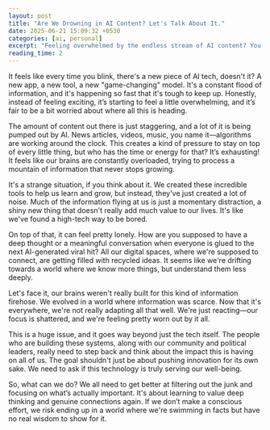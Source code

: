 ```yaml
---
layout: post
title: "Are We Drowning in AI Content? Let's Talk About It."
date: 2025-06-21 15:09:32 +0530
categories: [ai, personal]
excerpt: "Feeling overwhelmed by the endless stream of AI content? You're not alone."
reading_time: 2
---
```


It feels like every time you blink, there's a new piece of AI tech, doesn't it? A new app, a new tool, a new "game-changing" model. It's a constant flood of information, and it's happening so fast that it's tough to keep up. Honestly, instead of feeling exciting, it’s starting to feel a little overwhelming, and it’s fair to be a bit worried about where all this is heading.

The amount of content out there is just staggering, and a lot of it is being pumped out by AI. News articles, videos, music, you name it—algorithms are working around the clock. This creates a kind of pressure to stay on top of every little thing, but who has the time or energy for that? It’s exhausting! It feels like our brains are constantly overloaded, trying to process a mountain of information that never stops growing.

It's a strange situation, if you think about it. We created these incredible tools to help us learn and grow, but instead, they've just created a lot of noise. Much of the information flying at us is just a momentary distraction, a shiny new thing that doesn't really add much value to our lives. It's like we've found a high-tech way to be bored.

On top of that, it can feel pretty lonely. How are you supposed to have a deep thought or a meaningful conversation when everyone is glued to the next AI-generated viral hit? All our digital spaces, where we're supposed to connect, are getting filled with recycled ideas. It seems like we're drifting towards a world where we know more things, but understand them less deeply.

Let's face it, our brains weren't really built for this kind of information firehose. We evolved in a world where information was scarce. Now that it's everywhere, we're not really adapting all that well. We're just reacting—our focus is shattered, and we're feeling pretty worn out by it all.

This is a huge issue, and it goes way beyond just the tech itself. The people who are building these systems, along with our community and political leaders, really need to step back and think about the impact this is having on all of us. The goal shouldn't just be about pushing innovation for its own sake. We need to ask if this technology is truly serving our well-being.

So, what can we do? We all need to get better at filtering out the junk and focusing on what’s actually important. It's about learning to value deep thinking and genuine connections again. If we don’t make a conscious effort, we risk ending up in a world where we're swimming in facts but have no real wisdom to show for it.